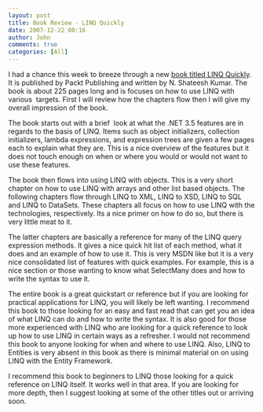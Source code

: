 ```yaml
---
layout: post
title: Book Review - LINQ Quickly
date: 2007-12-22 00:16
author: John
comments: true
categories: [All]
---
```

<p>I had a chance this week to breeze through a new <a href="http://www.packtpub.com/linq-quick-starter/book">book titled LINQ Quickly</a>. It is published by Packt Publishing and written by N. Shateesh Kumar. The book is about 225 pages long and is focuses on how to use LINQ with various&nbsp; targets. First I will review how the chapters flow then I will give my overall impression of the book.</p> <p>The book starts out with a brief&nbsp; look at what the .NET 3.5 features are in regards to the basis of LINQ. Items such as object initializers, collection initializers, lambda expressions, and expression trees are given a few pages each to explain what they are. This is a nice overview of the features but it does not touch enough on when or where you would or would not want to use these features. </p> <p>The book then flows into using LINQ with objects. This is a very short chapter on how to use LINQ with arrays and other list based objects. The following chapters flow through LINQ to XML, LINQ to XSD, LINQ to SQL and LINQ to DataSets. These chapters all focus on how to use LINQ with the technologies, respectively. Its a nice primer on how to do so, but there is very little meat to it. </p> <p>The latter chapters are basically a reference for many of the LINQ query expression methods. It gives a nice quick hit list of each method, what it does and an example of how to use it. This is very MSDN like but it is a very nice consolidated list of features with quick examples. For example, this is a nice section or those wanting to know what SelectMany does and how to write the syntax to use it.</p> <p>The entire book is a great quickstart or reference but if you are looking for practical applications for LINQ, you will likely be left wanting. I recommend this book to those looking for an easy and fast read that can get you an idea of what LINQ can do and how to write the syntax. It is also good for those more experienced with LINQ who are looking for a quick reference to look up how to use LINQ in certain ways as a refresher. I would not recommend this book to anyone looking for when and where to use LINQ. Also, LINQ to Entities is very absent in this book as there is minimal material on on using LINQ with the Entity Framework.</p> <p>I recommend this book to beginners to LINQ those looking for a quick reference on LINQ itself. It works well in that area. If you are looking for more depth, then I suggest looking at some of the other titles out or arriving soon.</p>

